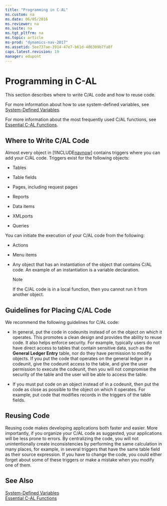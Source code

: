 ```yaml
---
title: "Programming in C-AL"
ms.custom: na
ms.date: 06/05/2016
ms.reviewer: na
ms.suite: na
ms.tgt_pltfrm: na
ms.topic: article
ms-prod: "dynamics-nav-2017"
ms.assetid: 5ee737ae-3914-47e7-b61d-486309b7fa8f
caps.latest.revision: 19
manager: edupont
---
```

# Programming in C-AL
This section describes where to write C\/AL code and how to reuse code.  
  
 For more information about how to use system\-defined variables, see [System\-Defined Variables](System-Defined-Variables.md).  
  
 For more information about the most frequently used C\/AL functions, see [Essential C\-AL Functions](Essential-C-AL-Functions.md).  
  
## Where to Write C\/AL Code  
 Almost every object in [!INCLUDE[navnow](includes/navnow_md.md)] contains triggers where you can add your C\/AL code. Triggers exist for the following objects:  
  
-   Tables  
  
-   Table fields  
  
-   Pages, including request pages  
  
-   Reports  
  
-   Data items  
  
-   XMLports  
  
-   Queries  
  
 You can initiate the execution of your C\/AL code from the following:  
  
-   Actions  
  
-   Menu items  
  
-   Any object that has an instantiation of the object that contains C\/AL code. An example of an instantiation is a variable declaration.  
  
    > [!NOTE]  
    >  If the C\/AL code is in a local function, then you cannot run it from another object.  
  
## Guidelines for Placing C\/AL Code  
 We recommend the following guidelines for C\/AL code:  
  
-   In general, put the code in codeunits instead of on the object on which it operates. This promotes a clean design and provides the ability to reuse code. It also helps enforce security. For example, typically users do not have direct access to tables that contain sensitive data, such as the **General Ledger Entry** table, nor do they have permission to modify objects. If you put the code that operates on the general ledger in a codeunit, give the codeunit access to the table, and give the user permission to execute the codeunit, then you will not compromise the security of the table and the user will be able to access the table.  
  
-   If you must put code on an object instead of in a codeunit, then put the code as close as possible to the object on which it operates. For example, put code that modifies records in the triggers of the table fields.  
  
## Reusing Code  
 Reusing code makes developing applications both faster and easier. More importantly, if you organize your C\/AL code as suggested, your applications will be less prone to errors. By centralizing the code, you will not unintentionally create inconsistencies by performing the same calculation in many places, for example, in several triggers that have the same table field as their source expression. If you have to change the code, you could either forget about some of these triggers or make a mistake when you modify one of them.  
  
## See Also  
 [System\-Defined Variables](System-Defined-Variables.md)   
 [Essential C\-AL Functions](Essential-C-AL-Functions.md)